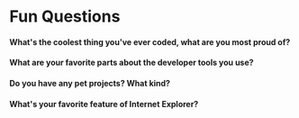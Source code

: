 # Fun Questions

#### What's the coolest thing you've ever coded, what are you most proud of?

#### What are your favorite parts about the developer tools you use?

#### Do you have any pet projects? What kind?

#### What's your favorite feature of Internet Explorer?
